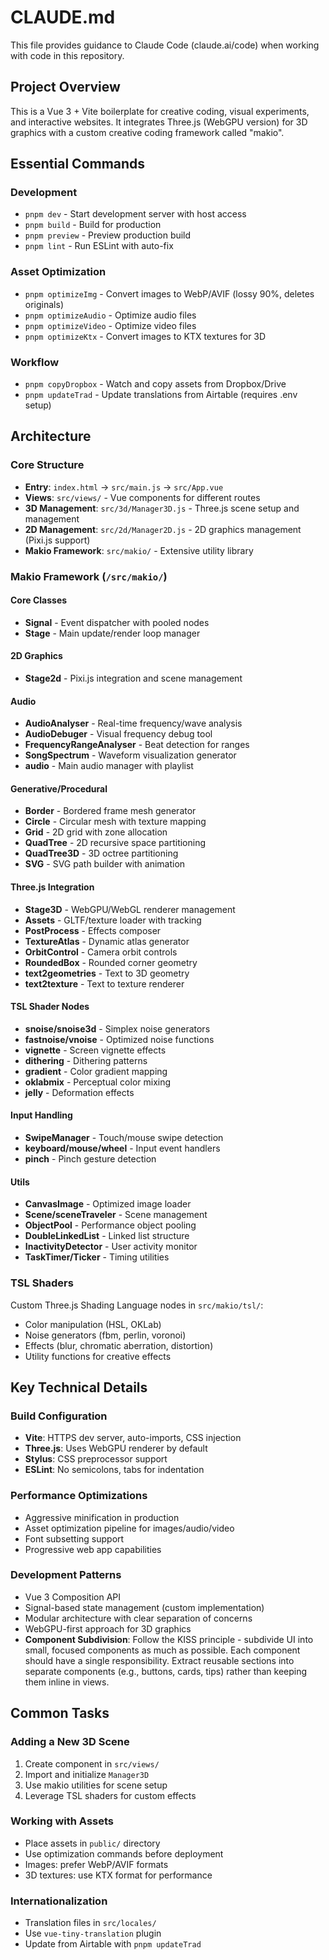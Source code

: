 # CLAUDE.md

This file provides guidance to Claude Code (claude.ai/code) when working with code in this repository.

## Project Overview

This is a Vue 3 + Vite boilerplate for creative coding, visual experiments, and interactive websites. It integrates Three.js (WebGPU version) for 3D graphics with a custom creative coding framework called "makio".

## Essential Commands

### Development
- `pnpm dev` - Start development server with host access
- `pnpm build` - Build for production
- `pnpm preview` - Preview production build
- `pnpm lint` - Run ESLint with auto-fix

### Asset Optimization
- `pnpm optimizeImg` - Convert images to WebP/AVIF (lossy 90%, deletes originals)
- `pnpm optimizeAudio` - Optimize audio files
- `pnpm optimizeVideo` - Optimize video files
- `pnpm optimizeKtx` - Convert images to KTX textures for 3D

### Workflow
- `pnpm copyDropbox` - Watch and copy assets from Dropbox/Drive
- `pnpm updateTrad` - Update translations from Airtable (requires .env setup)

## Architecture

### Core Structure
- **Entry**: `index.html` → `src/main.js` → `src/App.vue`
- **Views**: `src/views/` - Vue components for different routes
- **3D Management**: `src/3d/Manager3D.js` - Three.js scene setup and management
- **2D Management**: `src/2d/Manager2D.js` - 2D graphics management (Pixi.js support)
- **Makio Framework**: `src/makio/` - Extensive utility library

### Makio Framework (`/src/makio/`)

#### Core Classes
- **Signal** - Event dispatcher with pooled nodes
- **Stage** - Main update/render loop manager

#### 2D Graphics
- **Stage2d** - Pixi.js integration and scene management

#### Audio
- **AudioAnalyser** - Real-time frequency/wave analysis
- **AudioDebuger** - Visual frequency debug tool
- **FrequencyRangeAnalyser** - Beat detection for ranges
- **SongSpectrum** - Waveform visualization generator
- **audio** - Main audio manager with playlist

#### Generative/Procedural
- **Border** - Bordered frame mesh generator
- **Circle** - Circular mesh with texture mapping
- **Grid** - 2D grid with zone allocation
- **QuadTree** - 2D recursive space partitioning
- **QuadTree3D** - 3D octree partitioning
- **SVG** - SVG path builder with animation

#### Three.js Integration
- **Stage3D** - WebGPU/WebGL renderer management
- **Assets** - GLTF/texture loader with tracking
- **PostProcess** - Effects composer
- **TextureAtlas** - Dynamic atlas generator
- **OrbitControl** - Camera orbit controls
- **RoundedBox** - Rounded corner geometry
- **text2geometries** - Text to 3D geometry
- **text2texture** - Text to texture renderer

#### TSL Shader Nodes
- **snoise/snoise3d** - Simplex noise generators
- **fastnoise/vnoise** - Optimized noise functions
- **vignette** - Screen vignette effects
- **dithering** - Dithering patterns
- **gradient** - Color gradient mapping
- **oklabmix** - Perceptual color mixing
- **jelly** - Deformation effects

#### Input Handling
- **SwipeManager** - Touch/mouse swipe detection
- **keyboard/mouse/wheel** - Input event handlers
- **pinch** - Pinch gesture detection

#### Utils
- **CanvasImage** - Optimized image loader
- **Scene/sceneTraveler** - Scene management
- **ObjectPool** - Performance object pooling
- **DoubleLinkedList** - Linked list structure
- **InactivityDetector** - User activity monitor
- **TaskTimer/Ticker** - Timing utilities

### TSL Shaders
Custom Three.js Shading Language nodes in `src/makio/tsl/`:
- Color manipulation (HSL, OKLab)
- Noise generators (fbm, perlin, voronoi)
- Effects (blur, chromatic aberration, distortion)
- Utility functions for creative effects

## Key Technical Details

### Build Configuration
- **Vite**: HTTPS dev server, auto-imports, CSS injection
- **Three.js**: Uses WebGPU renderer by default
- **Stylus**: CSS preprocessor support
- **ESLint**: No semicolons, tabs for indentation

### Performance Optimizations
- Aggressive minification in production
- Asset optimization pipeline for images/audio/video
- Font subsetting support
- Progressive web app capabilities

### Development Patterns
- Vue 3 Composition API
- Signal-based state management (custom implementation)
- Modular architecture with clear separation of concerns
- WebGPU-first approach for 3D graphics
- **Component Subdivision**: Follow the KISS principle - subdivide UI into small, focused components as much as possible. Each component should have a single responsibility. Extract reusable sections into separate components (e.g., buttons, cards, tips) rather than keeping them inline in views.

## Common Tasks

### Adding a New 3D Scene
1. Create component in `src/views/`
2. Import and initialize `Manager3D`
3. Use makio utilities for scene setup
4. Leverage TSL shaders for custom effects

### Working with Assets
- Place assets in `public/` directory
- Use optimization commands before deployment
- Images: prefer WebP/AVIF formats
- 3D textures: use KTX format for performance

### Internationalization
- Translation files in `src/locales/`
- Use `vue-tiny-translation` plugin
- Update from Airtable with `pnpm updateTrad`